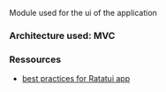 Module used for the ui of the application

### Architecture used: MVC


### Ressources
- [best practices for Ratatui app](https://github.com/ratatui-org/ratatui/discussions/220)
